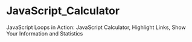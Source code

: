 # JavaScript_Calculator
JavaScript Loops in Action: JavaScript Calculator, Highlight Links, Show Your Information and Statistics
